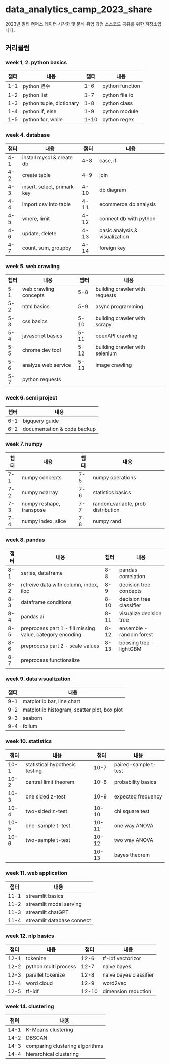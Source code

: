# data_analytics_camp_2023_share
2023년 멀티 캠퍼스 데이터 시각화 및 분석 취업 과정 소스코드 공유를 위한 저장소입니다.

## 커리큘럼

### week 1, 2. python basics
| 챕터 | 내용 | 챕터 | 내용 |
| --- | --- | --- | --- |
| 1-1 | python 변수 | 1-6 | python function |
| 1-2 | python list | 1-7 | python file io |
| 1-3 | python tuple, dictionary | 1-8 | python class |
| 1-4 | python if, else | 1-9 | python module |
| 1-5 | python for, while | 1-10 | python regex |

### week 4. database
| 챕터 | 내용 | 챕터 | 내용 |
| --- | --- | --- | --- |
| 4-1 | install mysql & create db | 4-8 | case, if |
| 4-2 | create table | 4-9 | join |
| 4-3 | insert, select, primark key | 4-10 | db diagram |
| 4-4 | import csv into table | 4-11 | ecommerce db analysis |
| 4-5 | where, limit | 4-12 | connect db with python |
| 4-6 | update, delete | 4-13 | basic analysis & visualization |
| 4-7 | count, sum, groupby | 4-14 | foreign key |

### week 5. web crawling
| 챕터 | 내용 | 챕터 | 내용 |
| --- | --- | --- | --- |
| 5-1 | web crawling concepts | 5-8 | building crawler with requests |
| 5-2 | html basics | 5-9 | async programming |
| 5-3 | css basics | 5-10 | building crawler with scrapy |
| 5-4 | javascript basics | 5-11 | openAPI crawling |
| 5-5 | chrome dev tool | 5-12 | building crawler with selenium |
| 5-6 | analyze web service | 5-13 | image crawling |
| 5-7 | python requests |  |  |

### week 6. semi project
| 챕터 | 내용 |
| --- | --- |
| 6-1 | bigquery guide |
| 6-2 | documentation & code backup |

### week 7. numpy
| 챕터 | 내용 | 챕터 | 내용 |
| --- | --- | --- | --- |
| 7-1 | numpy concepts | 7-5 | numpy operations |
| 7-2 | numpy ndarray | 7-6 | statistics basics |
| 7-3 | numpy reshape, transpose  | 7-7 | random_variable, prob distribution |
| 7-4 | numpy index, slice | 7-8 | numpy rand |

### week 8. pandas
| 챕터 | 내용 | 챕터 | 내용 |
| --- | --- | --- | --- |
| 8-1 | series, dataframe | 8-8 | pandas correlation |
| 8-2 | retreive data with column, index, iloc | 8-9 | decision tree concepts |
| 8-3 | dataframe conditions | 8-10 | decision tree classifier |
| 8-4 | pandas ai | 8-11 | visualize decision tree |
| 8-5 | preprocess part 1 - fill missing value, category encoding | 8-12 | ensemble - random forest |
| 8-6 | preprocess part 2 - scale values | 8-13 | boosing tree - lightGBM |
| 8-7 | preprocess functionalize |  |  |

### week 9. data visualization
| 챕터 | 내용 |
| --- | --- |
| 9-1 | matplotlib bar, line chart |
| 9-2 | matplotlib histogram, scatter plot, box plot |
| 9-3 | seaborn |
| 9-4 | folium |

### week 10. statistics
| 챕터 | 내용 | 챕터 | 내용 |
| --- | --- | --- | --- |
| 10-1 | statistical hypothesis testing | 10-7 | paired-sample t-test |
| 10-2 | central limit theorem | 10-8 | probability basics |
| 10-3 | one sided z-test | 10-9 | expected frequency |
| 10-4 | two-sided z-test | 10-10 | chi square test |
| 10-5 | one-sample t-test | 10-11 | one way ANOVA |
| 10-6 | two-sample t-test | 10-12 | two way ANOVA |
|  |  | 10-13 | bayes theorem |

### week 11. web application
| 챕터 | 내용 |
| --- | --- |
| 11-1 | streamlit basics |
| 11-2 | streamlit model serving |
| 11-3 | streamlit chatGPT |
| 11-4 | streamlit database connect |

### week 12. nlp basics

| 챕터 | 내용 | 챕터 | 내용 |
| --- | --- | --- | --- |
| 12-1 | tokenize | 12-6 | tf-idf vectorizor |
| 12-2 | python multi process | 12-7 | naive bayes |
| 12-3 | parallel tokenize | 12-8 | naive bayes classifier |
| 12-4 | word cloud | 12-9 | word2vec |
| 12-5 | tf-idf | 12-10 | dimension reduction |


### week 14. clustering

| 챕터 | 내용 |
| --- | --- |
| 14-1 | K-Means clustering |
| 14-2 | DBSCAN |
| 14-3 | comparing clustering algorithms |
| 14-4 | hierarchical clustering |









